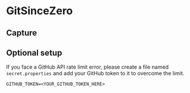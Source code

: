 # GitSinceZero

## Capture

## Optional setup

If you face a GitHub API rate limit error, 
please create a file named `secret.properties` and add your GitHub token to it to overcome the limit.

```secret.properties
GITHUB_TOKEN=<YOUR_GITHUB_TOKEN_HERE>
```